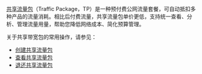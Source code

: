[共享流量包](https://cloud.tencent.com/document/product/1171)（Traffic Package，TP）是一种预付费公网流量套餐，可自动抵扣多种产品的流量消耗。相比后付费流量，共享流量包单价更低，支持统一查看、分析、管理流量用量，帮助您降低网络成本、简化预算管理。

关于共享带宽包的常用操作，请参见：
+ [创建共享流量包](https://cloud.tencent.com/document/product/1171/40190)
+ [查看共享流量包](https://cloud.tencent.com/document/product/1171/40191)
+ [退还共享流量包](https://cloud.tencent.com/document/product/1171/40192)

